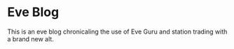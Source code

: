 # Eve Blog

This is an eve blog chronicaling the use of Eve Guru and station trading with a brand new alt.


